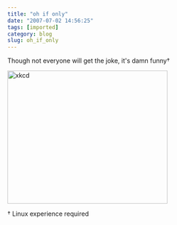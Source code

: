 ```yaml
---
title: "oh if only"
date: "2007-07-02 14:56:25"
tags: [imported]
category: blog
slug: oh_if_only
---
```


Though not everyone will get the joke, it's damn funny†

<a href="https://xkcd.com/c149.html"><img src="https://imgs.xkcd.com/comics/sandwich.png" title="xkcd" alt="xkcd" height="299" width="360" /></a>

† Linux experience required
